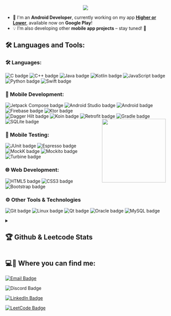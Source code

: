 <p align="center"><img src="https://github.com/user-attachments/assets/451c40b1-57b4-4ac1-973d-27df8f6b6a64" align="center" /></p>

- 🚀 I'm an **Android Developer**, currently working on my app [**Higher or Lower**](https://play.google.com/store/apps/details?id=com.adamdawi.higherorlower), available now on **Google Play**! 
- 💡 I’m also developing other **mobile app projects** – stay tuned! 📱 

<p>
<h2 align="left">🛠 Languages and Tools:</h2>
<h3 align="left">🛠 Languages:</h3>
<p align="left">
  <img src="https://img.shields.io/badge/-C-%2300599C?logo=c&logoColor=white&style=for-the-badge" alt="C badge" />
  <img src="https://img.shields.io/badge/-C++-%2300599C?logo=cplusplus&logoColor=white&style=for-the-badge" alt="C++ badge" />
  <img src="https://img.shields.io/badge/-Java-%23007396?logo=java&logoColor=white&style=for-the-badge" alt="Java badge" />
  <img src="https://img.shields.io/badge/-Kotlin-%230970D1?logo=kotlin&logoColor=white&style=for-the-badge" alt="Kotlin badge" />
  <img src="https://img.shields.io/badge/-JavaScript-%23F7DF1E?logo=javascript&logoColor=black&style=for-the-badge" alt="JavaScript badge" />
  <img src="https://img.shields.io/badge/-Python-%233776AB?logo=python&logoColor=white&style=for-the-badge" alt="Python badge" />
  <img src="https://img.shields.io/badge/-Swift-%23FA7343?logo=swift&logoColor=white&style=for-the-badge" alt="Swift badge" />
</p>

<h3 align="left">📱 Mobile Development:</h3>
<p align="left">
  <img src="https://img.shields.io/badge/-Jetpack%20Compose-%2309D3AC?logo=android&logoColor=white&style=for-the-badge" alt="Jetpack Compose badge" />
  <img src="https://img.shields.io/badge/-Android%20Studio-%23232323?logo=androidstudio&logoColor=white&style=for-the-badge" alt="Android Studio badge" />
  <img src="https://img.shields.io/badge/-Android-%233DDC84?logo=android&logoColor=white&style=for-the-badge" alt="Android badge" />
  <img src="https://img.shields.io/badge/-Firebase-%23FFCA28?logo=firebase&logoColor=black&style=for-the-badge" alt="Firebase badge" />
  <img src="https://img.shields.io/badge/-Ktor-%23000000?logo=kotlin&logoColor=white&style=for-the-badge" alt="Ktor badge" />
  <br>
  <img src="https://img.shields.io/badge/-Dagger%20Hilt-%23003F8C?logo=android&logoColor=white&style=for-the-badge" alt="Dagger Hilt badge" />
  <img src="https://img.shields.io/badge/-Koin-%23FF6F00?logo=kotlin&logoColor=white&style=for-the-badge" alt="Koin badge" />
  <img src="https://img.shields.io/badge/-Retrofit-%234285F4?logo=android&logoColor=white&style=for-the-badge" alt="Retrofit badge" />
  <img src="https://img.shields.io/badge/-Gradle-%23023036?logo=gradle&logoColor=white&style=for-the-badge" alt="Gradle badge" />
  <img src="https://img.shields.io/badge/-SQLite-%23003B57?logo=sqlite&logoColor=white&style=for-the-badge" alt="SQLite badge" />
  <img src="https://github.com/user-attachments/assets/87bd64db-5af7-46dd-8199-cb67337f151a" height="200" align="right" />
</p>

<h3 align="left">📱 Mobile Testing:</h3>
<p align="left">
  <img src="https://img.shields.io/badge/-JUnit-%23FF2020?logo=junit5&logoColor=white&style=for-the-badge" alt="JUnit badge" />
  <img src="https://img.shields.io/badge/-Espresso-%233DDC84?logo=&logoColor=white&style=for-the-badge" alt="Espresso badge" />
  <img src="https://img.shields.io/badge/-MockK-%237F52FF?logo=&logoColor=white&style=for-the-badge" alt="MockK badge" />
  <img src="https://img.shields.io/badge/-Mockito-%230081CB?logo=&logoColor=white&style=for-the-badge" alt="Mockito badge" />
  <img src="https://img.shields.io/badge/-Turbine-%2300D100?logo=&logoColor=white&style=for-the-badge" alt="Turbine badge" />
</p>

<h3 align="left">🌐 Web Development:</h3>
<p align="left">
  <img src="https://img.shields.io/badge/-HTML5-%23E34F26?logo=html5&logoColor=white&style=for-the-badge" alt="HTML5 badge" />
  <img src="https://img.shields.io/badge/-CSS3-%231572B6?logo=css3&logoColor=white&style=for-the-badge" alt="CSS3 badge" />
  <img src="https://img.shields.io/badge/-Bootstrap-%23563D7C?logo=bootstrap&logoColor=white&style=for-the-badge" alt="Bootstrap badge" />
</p>
<h3 align="left">⚙️ Other Tools & Technologies</h3>
<p align="left">
  <img src="https://img.shields.io/badge/-Git-%23F05033?logo=git&logoColor=white&style=for-the-badge" alt="Git badge" />
  <img src="https://img.shields.io/badge/-Linux-%23FCC624?logo=linux&logoColor=black&style=for-the-badge" alt="Linux badge" />
  <img src="https://img.shields.io/badge/-Qt-%232641A5?logo=qt&logoColor=white&style=for-the-badge" alt="Qt badge" />
  <img src="https://img.shields.io/badge/-Oracle-%23F80000?logo=oracle&logoColor=white&style=for-the-badge" alt="Oracle badge" />
  <img src="https://img.shields.io/badge/-MySQL-%234479A1?logo=mysql&logoColor=white&style=for-the-badge" alt="MySQL badge" />
</p>


<details>
<summary><h2>🏆 Github & Leetcode Stats </h2></summary>
<br>
<p align="center"><img align="center" src="https://github-readme-streak-stats.herokuapp.com/?user=adamdawi&theme=dark" alt="adamdawi" /></p>
<p align="center"><img align="center" src="https://leetcard.jacoblin.cool/AdamDawi?ext=heatmap" alt="adamdawi" /></p>
</details>

<h2 align="left">💻🔗 Where you can find me:</h2>
<p align="center">
<p>
  <a href="mailto:adamdawidziuk@onet.pl">
    <img src="https://img.shields.io/badge/Email-adamdawidziuk@onet.pl-D14836?style=for-the-badge&logo=gmail&logoColor=white" alt="Email Badge"/>
  </a>
</p>
<p>
  <img src="https://img.shields.io/badge/Discord-adas4329-5865F2?logo=discord&logoColor=white&style=for-the-badge" alt="Discord Badge"/>
</p>
<p>
  <a href="https://www.linkedin.com/in/adam-dawidziuk/" target="_blank">
    <img src="https://img.shields.io/badge/-LinkedIn-0077B5?logo=linkedin&logoColor=white&style=for-the-badge" alt="LinkedIn Badge"/>
  </a>
</p>
<p>
  <a href="https://leetcode.com/u/AdamDawi/" target="_blank">
    <img src="https://img.shields.io/badge/-LeetCode-FFA116?logo=leetcode&logoColor=white&style=for-the-badge" alt="LeetCode Badge"/>
  </a>
</p>
</p>
